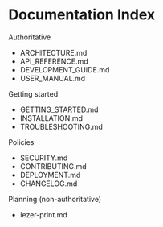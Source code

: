 # Documentation Index

Authoritative
- ARCHITECTURE.md
- API_REFERENCE.md
- DEVELOPMENT_GUIDE.md
- USER_MANUAL.md

Getting started
- GETTING_STARTED.md
- INSTALLATION.md
- TROUBLESHOOTING.md

Policies
- SECURITY.md
- CONTRIBUTING.md
- DEPLOYMENT.md
- CHANGELOG.md

Planning (non-authoritative)
- lezer-print.md

 